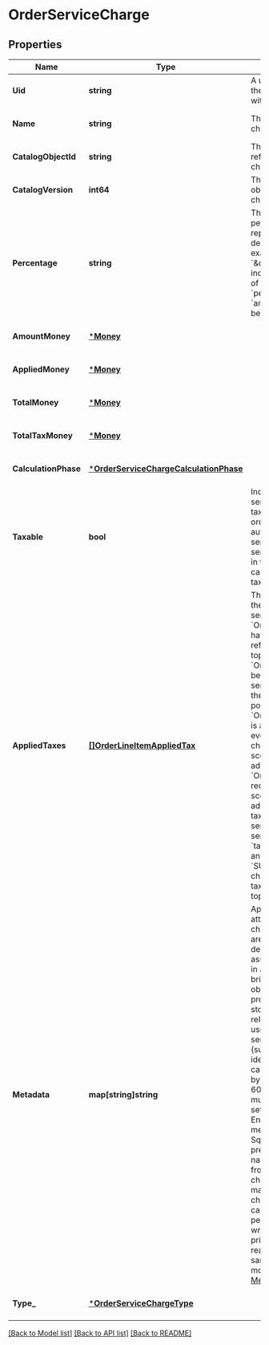 # OrderServiceCharge

## Properties

 Name                 | Type                                                                             | Description                                                                                                                                                                                                                                                                                                                                                                                                                                                                                                                                                                                                                                                                                                                                                                                                                                                                                                                                                                                                                                 | Notes                        
----------------------|----------------------------------------------------------------------------------|---------------------------------------------------------------------------------------------------------------------------------------------------------------------------------------------------------------------------------------------------------------------------------------------------------------------------------------------------------------------------------------------------------------------------------------------------------------------------------------------------------------------------------------------------------------------------------------------------------------------------------------------------------------------------------------------------------------------------------------------------------------------------------------------------------------------------------------------------------------------------------------------------------------------------------------------------------------------------------------------------------------------------------------------|------------------------------
 **Uid**              | **string**                                                                       | A unique ID that identifies the service charge only within this order.                                                                                                                                                                                                                                                                                                                                                                                                                                                                                                                                                                                                                                                                                                                                                                                                                                                                                                                                                                      | [optional] [default to null] 
 **Name**             | **string**                                                                       | The name of the service charge.                                                                                                                                                                                                                                                                                                                                                                                                                                                                                                                                                                                                                                                                                                                                                                                                                                                                                                                                                                                                             | [optional] [default to null] 
 **CatalogObjectId**  | **string**                                                                       | The catalog object ID referencing the service charge [CatalogObject](entity:CatalogObject).                                                                                                                                                                                                                                                                                                                                                                                                                                                                                                                                                                                                                                                                                                                                                                                                                                                                                                                                                 | [optional] [default to null] 
 **CatalogVersion**   | **int64**                                                                        | The version of the catalog object that this service charge references.                                                                                                                                                                                                                                                                                                                                                                                                                                                                                                                                                                                                                                                                                                                                                                                                                                                                                                                                                                      | [optional] [default to null] 
 **Percentage**       | **string**                                                                       | The service charge percentage as a string representation of a decimal number. For example, &#x60;\&quot;7.25\&quot;&#x60; indicates a service charge of 7.25%.  Exactly 1 of &#x60;percentage&#x60; or &#x60;amount_money&#x60; should be set.                                                                                                                                                                                                                                                                                                                                                                                                                                                                                                                                                                                                                                                                                                                                                                                              | [optional] [default to null] 
 **AmountMoney**      | [***Money**](Money.md)                                                           |                                                                                                                                                                                                                                                                                                                                                                                                                                                                                                                                                                                                                                                                                                                                                                                                                                                                                                                                                                                                                                             | [optional] [default to null] 
 **AppliedMoney**     | [***Money**](Money.md)                                                           |                                                                                                                                                                                                                                                                                                                                                                                                                                                                                                                                                                                                                                                                                                                                                                                                                                                                                                                                                                                                                                             | [optional] [default to null] 
 **TotalMoney**       | [***Money**](Money.md)                                                           |                                                                                                                                                                                                                                                                                                                                                                                                                                                                                                                                                                                                                                                                                                                                                                                                                                                                                                                                                                                                                                             | [optional] [default to null] 
 **TotalTaxMoney**    | [***Money**](Money.md)                                                           |                                                                                                                                                                                                                                                                                                                                                                                                                                                                                                                                                                                                                                                                                                                                                                                                                                                                                                                                                                                                                                             | [optional] [default to null] 
 **CalculationPhase** | [***OrderServiceChargeCalculationPhase**](OrderServiceChargeCalculationPhase.md) |                                                                                                                                                                                                                                                                                                                                                                                                                                                                                                                                                                                                                                                                                                                                                                                                                                                                                                                                                                                                                                             | [optional] [default to null] 
 **Taxable**          | **bool**                                                                         | Indicates whether the service charge can be taxed. If set to &#x60;true&#x60;, order-level taxes automatically apply to the service charge. Note that service charges calculated in the &#x60;TOTAL_PHASE&#x60; cannot be marked as taxable.                                                                                                                                                                                                                                                                                                                                                                                                                                                                                                                                                                                                                                                                                                                                                                                                | [optional] [default to null] 
 **AppliedTaxes**     | [**[]OrderLineItemAppliedTax**](OrderLineItemAppliedTax.md)                      | The list of references to the taxes applied to this service charge. Each &#x60;OrderLineItemAppliedTax&#x60; has a &#x60;tax_uid&#x60; that references the &#x60;uid&#x60; of a top-level &#x60;OrderLineItemTax&#x60; that is being applied to this service charge. On reads, the amount applied is populated.  An &#x60;OrderLineItemAppliedTax&#x60; is automatically created on every taxable service charge for all &#x60;ORDER&#x60; scoped taxes that are added to the order. &#x60;OrderLineItemAppliedTax&#x60; records for &#x60;LINE_ITEM&#x60; scoped taxes must be added in requests for the tax to apply to any taxable service charge. Taxable service charges have the &#x60;taxable&#x60; field set to &#x60;true&#x60; and calculated in the &#x60;SUBTOTAL_PHASE&#x60;.  To change the amount of a tax, modify the referenced top-level tax.                                                                                                                                                                             | [optional] [default to null] 
 **Metadata**         | **map[string]string**                                                            | Application-defined data attached to this service charge. Metadata fields are intended to store descriptive references or associations with an entity in another system or store brief information about the object. Square does not process this field; it only stores and returns it in relevant API calls. Do not use metadata to store any sensitive information (such as personally identifiable information or card details).  Keys written by applications must be 60 characters or less and must be in the character set &#x60;[a-zA-Z0-9_-]&#x60;. Entries can also include metadata generated by Square. These keys are prefixed with a namespace, separated from the key with a &#x27;:&#x27; character.  Values have a maximum length of 255 characters.  An application can have up to 10 entries per metadata field.  Entries written by applications are private and can only be read or modified by the same application.  For more information, see [Metadata](https://developer.squareup.com/docs/build-basics/metadata). | [optional] [default to null] 
 **Type_**            | [***OrderServiceChargeType**](OrderServiceChargeType.md)                         |                                                                                                                                                                                                                                                                                                                                                                                                                                                                                                                                                                                                                                                                                                                                                                                                                                                                                                                                                                                                                                             | [optional] [default to null] 

[[Back to Model list]](../README.md#documentation-for-models) [[Back to API list]](../README.md#documentation-for-api-endpoints) [[Back to README]](../README.md)

